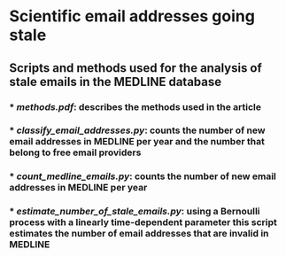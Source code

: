 # Scientific email addresses going stale

## Scripts and methods used for the analysis of stale emails in the MEDLINE database

### * *methods.pdf*: describes the methods used in the article

### * *classify_email_addresses.py*: counts the number of new email addresses in MEDLINE per year and the number that belong to free email providers

### * *count_medline_emails.py*: counts the number of new email addresses in MEDLINE per year

### * *estimate_number_of_stale_emails.py*: using a Bernoulli process with a linearly time-dependent parameter this script estimates the number of email addresses that are invalid in MEDLINE
